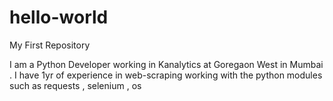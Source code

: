 # hello-world
My First Repository

I am a Python Developer working in Kanalytics at Goregaon West in Mumbai .
I have 1yr of experience in web-scraping working with the python modules such as requests , selenium , os 
